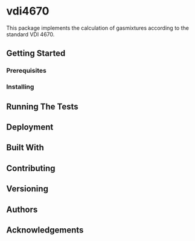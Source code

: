 # vdi4670

This package implements the calculation of gasmixtures according to the standard VDI 4670.

## Getting Started
### Prerequisites
### Installing
## Running The Tests
## Deployment
## Built With
## Contributing
## Versioning
## Authors
## Acknowledgements
